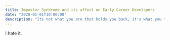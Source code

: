 ```yaml
---
title: Impostor Syndrome and its affect on Early Career Developers
date: "2020-01-01T10:00:00"
description: "Its not what you are that holds you back, it's what you think you're not"
---
```


I hate it.
